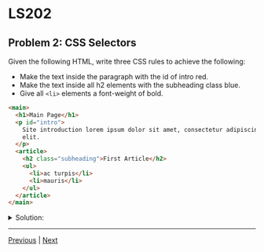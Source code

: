 # LS202
## Problem 2: CSS Selectors

Given the following HTML, write three CSS rules to achieve the following:

- Make the text inside the paragraph with the id of intro red.
- Make the text inside all h2 elements with the subheading class blue.
- Give all `<li>` elements a font-weight of bold.

```html
<main>
  <h1>Main Page</h1>
  <p id="intro">
    Site introduction lorem ipsum dolor sit amet, consectetur adipiscing
    elit.
  </p>
  <article>
    <h2 class="subheading">First Article</h2>
    <ul>
      <li>ac turpis</li>
      <li>mauris</li>
    </ul>
  </article>
</main>
```

<details>
<summary>Solution:</summary>

```css
#intro {
  color: red;
}

h2.subheading {
  color: blue;
}

li {
  font-weight: bold;
}
```

</details>

---

[Previous](01.md) | [Next](03.md)